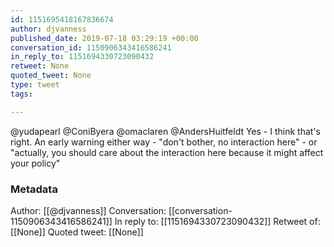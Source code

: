 ```yaml
---
id: 1151695418167836674
author: djvanness
published_date: 2019-07-18 03:29:19 +00:00
conversation_id: 1150906343416586241
in_reply_to: 1151694330723090432
retweet: None
quoted_tweet: None
type: tweet
tags:

---
```


@yudapearl @ConiByera @omaclaren @AndersHuitfeldt Yes - I think that's right. An early warning either way - "don't bother, no interaction here" - or "actually, you should care about the interaction here because it might affect your policy"

### Metadata

Author: [[@djvanness]]
Conversation: [[conversation-1150906343416586241]]
In reply to: [[1151694330723090432]]
Retweet of: [[None]]
Quoted tweet: [[None]]

